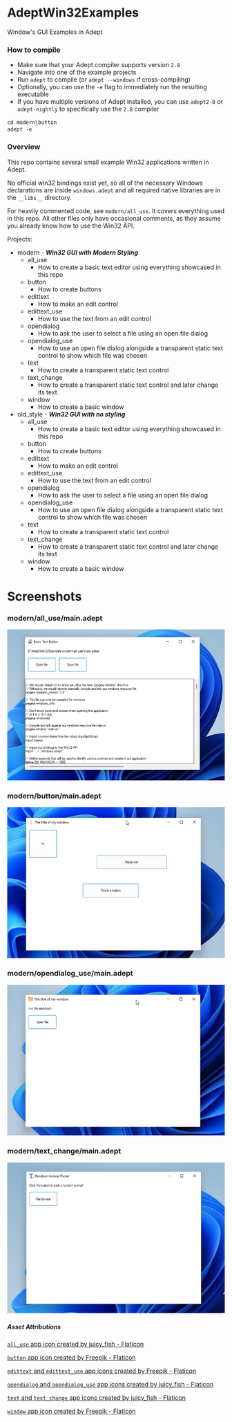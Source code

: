 # AdeptWin32Examples
Window's GUI Examples in Adept

### How to compile
- Make sure that your Adept compiler supports version `2.8`
- Navigate into one of the example projects
- Run `adept` to compile (or `adept --windows` if cross-compiling)
- Optionally, you can use the `-e` flag to immediately run the resulting executable
- If you have multiple versions of Adept installed, you can use `adept2-8` or `adept-nightly` to specifically use the `2.8` compiler

```
cd modern\button
adept -e
```

### Overview
This repo contains several small example Win32 applications written in Adept.

No official win32 bindings exist yet, so all of the necessary Windows declarations are inside `windows.adept` and all required native libraries are in the `__libs__` directory.

For heavily commented code, see `modern/all_use`. It covers everything used in this repo. All other files only have occasional comments, as they assume you already know how to use the Win32 API.

Projects:

- modern - ***Win32 GUI with Modern Styling***
  - all_use
      - How to create a basic text editor using everything showcased in this repo
  - button
      - How to create buttons
  - edittext
      - How to make an edit control
  - edittext_use
      - How to use the text from an edit control
  - opendialog
      - How to ask the user to select a file using an open file dialog
  - opendialog_use
      - How to use an open file dialog alongside a transparent static text control to show which file was chosen
  - text
      - How to create a transparent static text control
  - text_change
      - How to create a transparent static text control and later change its text
  - window
      - How to create a basic window
- old_style - ***Win32 GUI with no styling***
  - all_use
      - How to create a basic text editor using everything showcased in this repo
  - button
      - How to create buttons
  - edittext
      - How to make an edit control
  - edittext_use
      - How to use the text from an edit control
  - opendialog
      - How to ask the user to select a file using an open file dialog
  - opendialog_use
      - How to use an open file dialog alongside a transparent static text control to show which file was chosen
  - text
      - How to create a transparent static text control
  - text_change
      - How to create a transparent static text control and later change its text
  - window
      - How to create a basic window

# Screenshots
### modern/all_use/main.adept
![](https://github.com/IsaacShelton/AdeptWin32Examples/raw/master/.github/1.png)
### modern/button/main.adept
![](https://github.com/IsaacShelton/AdeptWin32Examples/raw/master/.github/2.png)
### modern/opendialog_use/main.adept
![](https://github.com/IsaacShelton/AdeptWin32Examples/raw/master/.github/3.png)
### modern/text_change/main.adept
![](https://github.com/IsaacShelton/AdeptWin32Examples/raw/master/.github/4.png)

##### Asset Attributions
[`all_use` app icon created by juicy_fish - Flaticon](https://www.flaticon.com/free-icons/text)

[`button` app icon created by Freepik - Flaticon](https://www.flaticon.com/free-icons/finger)

[`edittext` and `edittext_use` app icons created by Freepik - Flaticon](https://www.flaticon.com/free-icons/edit)

[`opendialog` and `opendialog_use` app icons created by juicy_fish - Flaticon](https://www.flaticon.com/free-icons/folder)

[`text` and `text_change` app icons created by juicy_fish - Flaticon](https://www.flaticon.com/free-icons/font)

[`window` app icon created by Freepik - Flaticon](https://www.flaticon.com/free-icons/browser)
